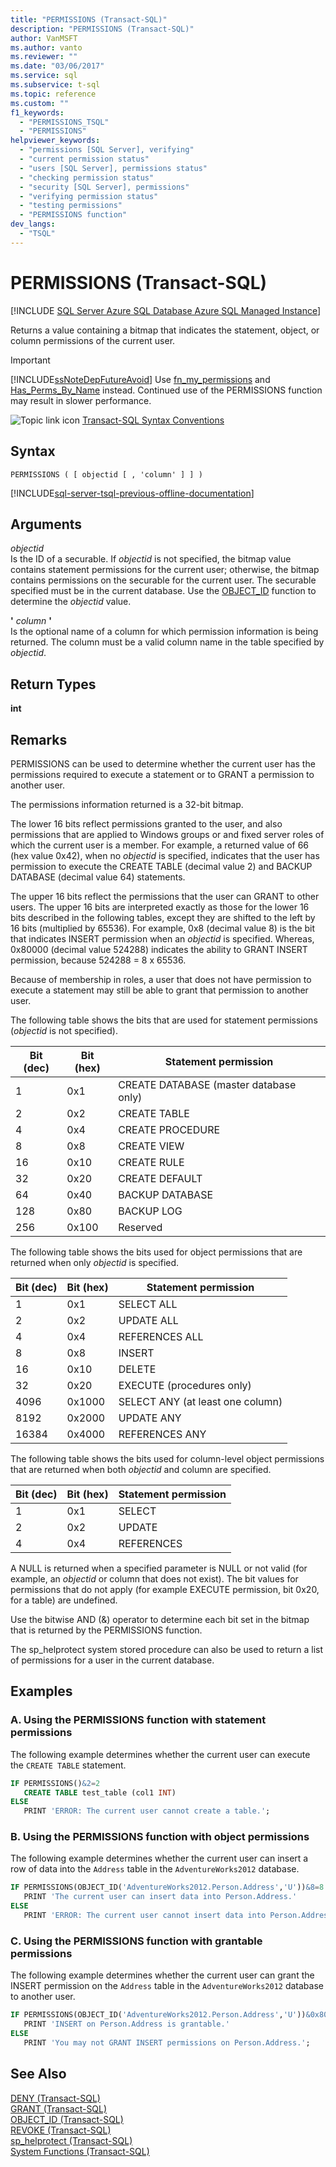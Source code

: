 ```yaml
---
title: "PERMISSIONS (Transact-SQL)"
description: "PERMISSIONS (Transact-SQL)"
author: VanMSFT
ms.author: vanto
ms.reviewer: ""
ms.date: "03/06/2017"
ms.service: sql
ms.subservice: t-sql
ms.topic: reference
ms.custom: ""
f1_keywords:
  - "PERMISSIONS_TSQL"
  - "PERMISSIONS"
helpviewer_keywords:
  - "permissions [SQL Server], verifying"
  - "current permission status"
  - "users [SQL Server], permissions status"
  - "checking permission status"
  - "security [SQL Server], permissions"
  - "verifying permission status"
  - "testing permissions"
  - "PERMISSIONS function"
dev_langs:
  - "TSQL"
---
```

# PERMISSIONS (Transact-SQL)
[!INCLUDE [SQL Server Azure SQL Database Azure SQL Managed Instance](../../includes/applies-to-version/sql-asdb-asdbmi.md)]

  Returns a value containing a bitmap that indicates the statement, object, or column permissions of the current user.  
  
 > [!IMPORTANT]  
 > [!INCLUDE[ssNoteDepFutureAvoid](../../includes/ssnotedepfutureavoid-md.md)] Use [fn_my_permissions](../../relational-databases/system-functions/sys-fn-my-permissions-transact-sql.md) and [Has_Perms_By_Name](../../t-sql/functions/has-perms-by-name-transact-sql.md) instead. Continued use of the PERMISSIONS function may result in slower performance.  
  
 ![Topic link icon](../../database-engine/configure-windows/media/topic-link.gif "Topic link icon") [Transact-SQL Syntax Conventions](../../t-sql/language-elements/transact-sql-syntax-conventions-transact-sql.md)  
  
## Syntax  
  
```syntaxsql
PERMISSIONS ( [ objectid [ , 'column' ] ] )  
```  
  
[!INCLUDE[sql-server-tsql-previous-offline-documentation](../../includes/sql-server-tsql-previous-offline-documentation.md)]

## Arguments
 *objectid*  
 Is the ID of a securable. If *objectid* is not specified, the bitmap value contains statement permissions for the current user; otherwise, the bitmap contains permissions on the securable for the current user. The securable specified must be in the current database. Use the [OBJECT_ID](../../t-sql/functions/object-id-transact-sql.md) function to determine the *objectid* value.  
  
 **'** *column* **'**  
 Is the optional name of a column for which permission information is being returned. The column must be a valid column name in the table specified by *objectid*.  
  
## Return Types  
 **int**  
  
## Remarks  
 PERMISSIONS can be used to determine whether the current user has the permissions required to execute a statement or to GRANT a permission to another user.  
  
 The permissions information returned is a 32-bit bitmap.  
  
 The lower 16 bits reflect permissions granted to the user, and also permissions that are applied to Windows groups or and fixed server roles of which the current user is a member. For example, a returned value of 66 (hex value 0x42), when no *objectid* is specified, indicates that the user has permission to execute the CREATE TABLE (decimal value 2) and BACKUP DATABASE (decimal value 64) statements.  
  
 The upper 16 bits reflect the permissions that the user can GRANT to other users. The upper 16 bits are interpreted exactly as those for the lower 16 bits described in the following tables, except they are shifted to the left by 16 bits (multiplied by 65536). For example, 0x8 (decimal value 8) is the bit that indicates INSERT permission when an *objectid* is specified. Whereas, 0x80000 (decimal value 524288) indicates the ability to GRANT INSERT permission, because 524288 = 8 x 65536.  
  
 Because of membership in roles, a user that does not have permission to execute a statement may still be able to grant that permission to another user.  
  
 The following table shows the bits that are used for statement permissions (*objectid* is not specified).  
  
|Bit (dec)|Bit (hex)|Statement permission|  
|-----------------|-----------------|--------------------------|  
|1|0x1|CREATE DATABASE (master database only)|  
|2|0x2|CREATE TABLE|  
|4|0x4|CREATE PROCEDURE|  
|8|0x8|CREATE VIEW|  
|16|0x10|CREATE RULE|  
|32|0x20|CREATE DEFAULT|  
|64|0x40|BACKUP DATABASE|  
|128|0x80|BACKUP LOG|  
|256|0x100|Reserved|  
  
 The following table shows the bits used for object permissions that are returned when only *objectid* is specified.  
  
|Bit (dec)|Bit (hex)|Statement permission|  
|-----------------|-----------------|--------------------------|  
|1|0x1|SELECT ALL|  
|2|0x2|UPDATE ALL|  
|4|0x4|REFERENCES ALL|  
|8|0x8|INSERT|  
|16|0x10|DELETE|  
|32|0x20|EXECUTE (procedures only)|  
|4096|0x1000|SELECT ANY (at least one column)|  
|8192|0x2000|UPDATE ANY|  
|16384|0x4000|REFERENCES ANY|  
  
 The following table shows the bits used for column-level object permissions that are returned when both *objectid* and column are specified.  
  
|Bit (dec)|Bit (hex)|Statement permission|  
|-----------------|-----------------|--------------------------|  
|1|0x1|SELECT|  
|2|0x2|UPDATE|  
|4|0x4|REFERENCES|  
  
 A NULL is returned when a specified parameter is NULL or not valid (for example, an *objectid* or column that does not exist). The bit values for permissions that do not apply (for example EXECUTE permission, bit 0x20, for a table) are undefined.  
  
 Use the bitwise AND (&) operator to determine each bit set in the bitmap that is returned by the PERMISSIONS function.  
  
 The sp_helprotect system stored procedure can also be used to return a list of permissions for a user in the current database.  
  
## Examples  
  
### A. Using the PERMISSIONS function with statement permissions  
 The following example determines whether the current user can execute the `CREATE TABLE` statement.  
  
```sql  
IF PERMISSIONS()&2=2  
   CREATE TABLE test_table (col1 INT)  
ELSE  
   PRINT 'ERROR: The current user cannot create a table.';  
```  
  
### B. Using the PERMISSIONS function with object permissions  
 The following example determines whether the current user can insert a row of data into the `Address` table in the `AdventureWorks2012` database.  
  
```sql  
IF PERMISSIONS(OBJECT_ID('AdventureWorks2012.Person.Address','U'))&8=8   
   PRINT 'The current user can insert data into Person.Address.'  
ELSE  
   PRINT 'ERROR: The current user cannot insert data into Person.Address.';  
```  
  
### C. Using the PERMISSIONS function with grantable permissions  
 The following example determines whether the current user can grant the INSERT permission on the `Address` table in the `AdventureWorks2012` database to another user.  
  
```sql  
IF PERMISSIONS(OBJECT_ID('AdventureWorks2012.Person.Address','U'))&0x80000=0x80000  
   PRINT 'INSERT on Person.Address is grantable.'  
ELSE  
   PRINT 'You may not GRANT INSERT permissions on Person.Address.';  
```  
  
## See Also  
 [DENY &#40;Transact-SQL&#41;](../../t-sql/statements/deny-transact-sql.md)   
 [GRANT &#40;Transact-SQL&#41;](../../t-sql/statements/grant-transact-sql.md)   
 [OBJECT_ID &#40;Transact-SQL&#41;](../../t-sql/functions/object-id-transact-sql.md)   
 [REVOKE &#40;Transact-SQL&#41;](../../t-sql/statements/revoke-transact-sql.md)   
 [sp_helprotect &#40;Transact-SQL&#41;](../../relational-databases/system-stored-procedures/sp-helprotect-transact-sql.md)   
 [System Functions &#40;Transact-SQL&#41;](../../relational-databases/system-functions/system-functions-category-transact-sql.md)  
  
  
